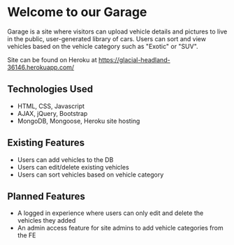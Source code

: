 # Welcome to our Garage

Garage is a site where visitors can upload vehicle details and pictures to live in the public, user-generated library of cars.
Users can sort and view vehicles based on the vehicle category such as "Exotic" or "SUV". 

Site can be found on Heroku at https://glacial-headland-36146.herokuapp.com/

## Technologies Used
* HTML, CSS, Javascript
* AJAX, jQuery, Bootstrap
* MongoDB, Mongoose, Heroku site hosting

## Existing Features
* Users can add vehicles to the DB
* Users can edit/delete existing vehicles
* Users can sort vehicles based on vehicle category


## Planned Features
* A logged in experience where users can only edit and delete the vehicles they added
* An admin access feature for site admins to add vehicle categories from the FE
